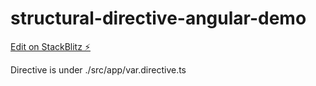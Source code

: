 # structural-directive-angular-demo

[Edit on StackBlitz ⚡️](https://stackblitz.com/edit/structural-directive-angular-demo)

Directive is under ./src/app/var.directive.ts
